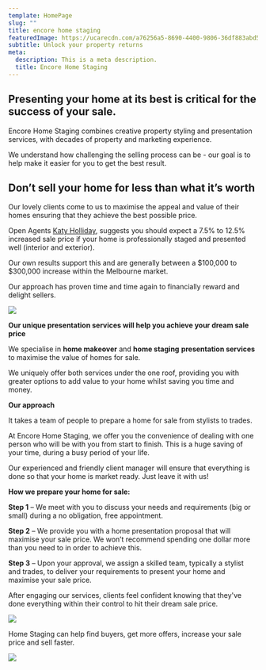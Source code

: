 ```yaml
---
template: HomePage
slug: ""
title: encore home staging
featuredImage: https://ucarecdn.com/a76256a5-8690-4400-9806-36df883abd5b/
subtitle: Unlock your property returns
meta:
  description: This is a meta description.
  title: Encore Home Staging
---
```

## **Presenting your home at its best is critical for the success of your sale.**

Encore Home Staging combines creative property styling and presentation services, with decades of property and marketing experience. 

We understand how challenging the selling process can be - our goal is to help make it easier for you to get the best result.
  

## **Don’t sell your home for less than what it’s worth**

Our lovely clients come to us to maximise the appeal and value of their homes ensuring that they achieve the best possible price.

Open Agents [Katy Holliday](https://www.openagent.com.au/blog/expert-guide-property-styling), suggests you should expect a 7.5% to 12.5% increased sale price if your home is professionally staged and presented well (interior and exterior).

Our own results support this and are generally between a $100,000 to $300,000 increase within the Melbourne market.

Our approach has proven time and time again to financially reward and delight sellers.



![](https://ucarecdn.com/f87e2c83-51d5-4032-a4e0-aad31ec0f33c/-/preview/-/enhance/91/)


 **Our unique presentation services will help you achieve your dream sale price**

We specialise in **home makeover** and **home staging** **presentation services** to maximise the value of homes for sale.

We uniquely offer both services under the one roof, providing you with greater options to add value to your home whilst saving you time and money.

**Our approach**

It takes a team of people to prepare a home for sale from stylists to trades.

At Encore Home Staging, we offer you the convenience of dealing with one person who will be with you from start to finish.  This is a huge saving of your time, during a busy period of your life. 

Our experienced and friendly client manager will ensure that everything is done so that your home is market ready. Just leave it with us!

**How we prepare your home for sale:**

**Step 1** – We meet with you to discuss your needs and requirements (big or small) during a no obligation, free appointment.

**Step 2** – We provide you with a home presentation proposal that will maximise your sale price. We won’t recommend spending one dollar more than you need to in order to achieve this.

**Step 3** – Upon your approval, we assign a skilled team, typically a stylist and trades, to deliver your requirements to present your home and maximise your sale price. 

After engaging our services, clients feel confident knowing that they've done everything within their control to hit their dream sale price.



![](https://ucarecdn.com/3c59a6b2-1e69-4cb5-932a-8d72ebf760d1/-/preview/-/enhance/93/)

[](https://www.homeadvisor.com/)Home Staging can help find buyers, get more offers, increase your sale price and sell faster.  

![](https://ucarecdn.com/530e4c02-4e85-43de-9fcc-9062b9ec8b69/-/crop/1633x2322/0,45/-/preview/)